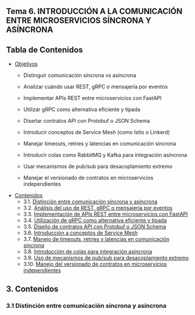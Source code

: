## Tema 6. INTRODUCCIÓN A LA COMUNICACIÓN ENTRE MICROSERVICIOS SÍNCRONA Y ASÍNCRONA 

 

## Tabla de Contenidos

- [Objetivos](#objetivos)
    - Distinguir comunicación síncrona vs asíncrona
    
    - Analizar cuándo usar REST, gRPC o mensajería por eventos
    
    - Implementar APIs REST entre microservicios con FastAPI
    
    - Utilizar gRPC como alternativa eficiente y tipada
    
    - Diseñar contratos API con Protobuf o JSON Schema
    
    - Introducir conceptos de Service Mesh (como Istio o Linkerd)
    
    - Manejar timeouts, retries y latencias en comunicación síncrona
    
    - Introducir colas como RabbitMQ y Kafka para integración asíncrona
    
    - Usar mecanismos de pub/sub para desacoplamiento extremo
    
    - Manejar el versionado de contratos en microservicios independientes
- [Contenidos](#contenidos)
    * 3.1. [Distinción entre comunicación síncrona y asíncrona](#31-distinción-entre-comunicación-síncrona-y-asíncrona)
    * 3.2. [Análisis del uso de REST, gRPC o mensajería por eventos](#22-análisis-del-uso-de-rest-grpc-o-mensajería-por-eventos)
    * 3.3. [Implementación de APIs REST entre microservicios con FastAPI](#23-implementación-de-apis-rest-entre-microservicios-con-fastapi)
    * 3.4. [Utilización de gRPC como alternativa eficiente y tipada](#24-utilización-de-grpc-como-alternativa-eficiente-y-tipada)
    * 3.5. [Diseño de contratos API con Protobuf o JSON Schema](#25-diseño-de-contratos-api-con-protobuf-o-json-schema)
    * 3.6. [Introducción a conceptos de Service Mesh](#26-introducción-a-conceptos-de-service-mesh)
    * 3.7. [Manejo de timeouts, retries y latencias en comunicación síncrona](#27-manejo-de-timeouts-retries-y-latencias-en-comunicación-síncrona)
    * 3.8. [Introducción de colas para integración asíncrona](#28-introducción-de-colas-para-integración-asíncrona)
    * 3.9. [Uso de mecanismos de pub/sub para desacoplamiento extremo](#29-uso-de-mecanismos-de-pubsub-para-desacoplamiento-extremo)
    * 3.10. [Manejo del versionado de contratos en microservicios independientes](#210-manejo-del-versionado-de-contratos-en-microservicios-independientes)




## 3. Contenidos

### 3.1 Distinción entre comunicación síncrona y asíncrona